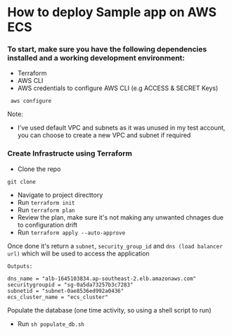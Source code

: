 # How to deploy Sample app on AWS ECS 

### To start, make sure you have the following dependencies installed and a working development environment:

* Terraform
* AWS CLI 
* AWS credentials to configure AWS CLI (e.g ACCESS & SECRET Keys)
```
 aws configure
```


Note:

- I've used default VPC and subnets as it was unused in my test account, you can choose to create a new VPC and subnet if required


### Create Infrastructe using Terraform

- Clone the repo
```
git clone 
```
* Navigate to project directtory
* Run `terraform init`
* Run `terraform plan`
* Review the plan, make sure it's not making any unwanted chnages due to configuration drift
* Run `terraform apply --auto-approve`

Once done it's return a `subnet`, `security_group_id` and `dns (load balancer url)` which will be used to access the application

```
Outputs:

dns_name = "alb-1645103834.ap-southeast-2.elb.amazonaws.com"
securitygroupid = "sg-0a5da73257b3c7283"
subnetid = "subnet-0ae8536ed992a0436"
ecs_cluster_name = "ecs_cluster"
```

Populate the database (one time activity, so using a shell script to run)

* Run `sh populate_db.sh`
